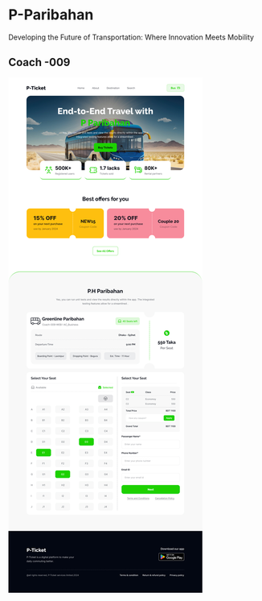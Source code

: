 # P-Paribahan

Developing the Future of Transportation: Where Innovation Meets Mobility

## Coach -009

<img src="Landing Page Design.jpg" />